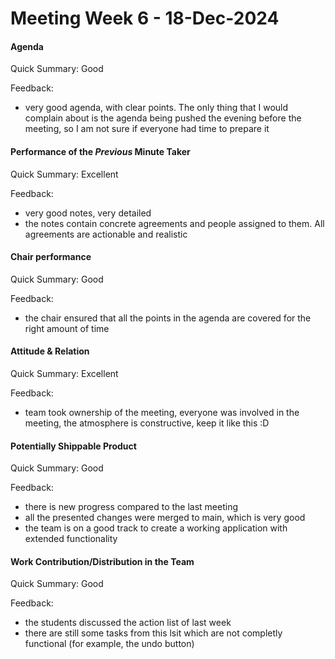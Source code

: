 # Meeting Week 6 - 18-Dec-2024
#### Agenda 
Quick Summary: Good

Feedback:
- very good agenda, with clear points. The only thing that I would complain about is the agenda being pushed the evening before the meeting, so I am not sure if everyone had time to prepare it

#### Performance of the *Previous* Minute Taker
Quick Summary: Excellent

Feedback: 
- very good notes, very detailed
- the notes contain concrete agreements and people assigned to them. All agreements are actionable and realistic

#### Chair performance
Quick Summary: Good

Feedback:
- the chair ensured that all the points in the agenda are covered for the right amount of time


#### Attitude & Relation
Quick Summary: Excellent

Feedback: 
- team took ownership of the meeting, everyone was involved in the meeting, the atmosphere is constructive, keep it like this :D


#### Potentially Shippable Product
Quick Summary: Good

Feedback: 
- there is new progress compared to the last meeting
- all the presented changes were merged to main, which is very good
- the team is on a good track to create a working application with extended functionality

#### Work Contribution/Distribution in the Team
Quick Summary: Good

Feedback: 
- the students discussed the action list of last week
- there are still some tasks from this lsit which are not completly functional (for example, the undo button)
